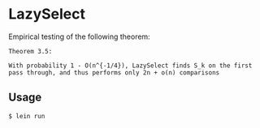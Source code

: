 # LazySelect

Empirical testing of the following theorem:

```
Theorem 3.5:

With probability 1 - O(n^{-1/4}), LazySelect finds S_k on the first
pass through, and thus performs only 2n + o(n) comparisons
```

## Usage

```
$ lein run
```
